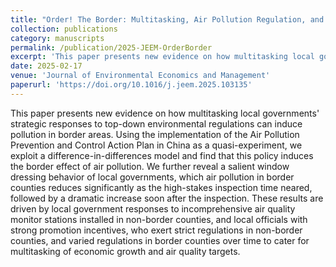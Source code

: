 ```yaml
---
title: "Order! The Border: Multitasking, Air Pollution Regulation, and Local Government Responses"
collection: publications
category: manuscripts
permalink: /publication/2025-JEEM-OrderBorder
excerpt: 'This paper presents new evidence on how multitasking local governments' strategic responses to top-down environmental regulations can induce pollution in border areas. Using the implementation of the Air Pollution Prevention and Control Action Plan in China as a quasi-experiment, we exploit a difference-in-differences model and find that this policy induces the border effect of air pollution. We further reveal a salient window dressing behavior of local governments, which air pollution in border counties reduces significantly as the high-stakes inspection time neared, followed by a dramatic increase soon after the inspection. These results are driven by local government responses to incomprehensive air quality monitor stations installed in non-border counties, and local officials with strong promotion incentives, who exert strict regulations in non-border counties, and varied regulations in border counties over time to cater for multitasking of economic growth and air quality targets.'
date: 2025-02-17
venue: 'Journal of Environmental Economics and Management'
paperurl: 'https://doi.org/10.1016/j.jeem.2025.103135'
---
```


This paper presents new evidence on how multitasking local governments' strategic responses to top-down environmental regulations can induce pollution in border areas. Using the implementation of the Air Pollution Prevention and Control Action Plan in China as a quasi-experiment, we exploit a difference-in-differences model and find that this policy induces the border effect of air pollution. We further reveal a salient window dressing behavior of local governments, which air pollution in border counties reduces significantly as the high-stakes inspection time neared, followed by a dramatic increase soon after the inspection. These results are driven by local government responses to incomprehensive air quality monitor stations installed in non-border counties, and local officials with strong promotion incentives, who exert strict regulations in non-border counties, and varied regulations in border counties over time to cater for multitasking of economic growth and air quality targets.

